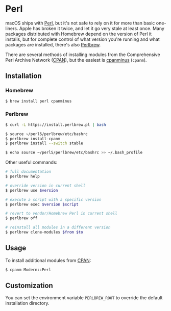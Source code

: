 # Perl

macOS ships with [Perl](https://www.perl.org), but it's not safe to
rely on it for more than basic one-liners. Apple has broken it twice,
and let it go very stale at least once. Many packages distributed with
Homebrew depend on the version of Perl it installs, but for complete
control of what version you're running and what packages are
installed, there's also [Perlbrew](https://perlbrew.pl).

There are several methods of installing modules from the Comprehensive
Perl Archive Network ([CPAN](https://www.cpan.org)), but the easiest
is [cpanminus](https://metacpan.org/pod/App::cpanminus) (`cpanm`).

## Installation

### Homebrew

```bash
$ brew install perl cpanminus
```

### Perlbrew

```bash
$ curl -L https://install.perlbrew.pl | bash

$ source ~/perl5/perlbrew/etc/bashrc
$ perlbrew install-cpanm
$ perlbrew install --switch stable

$ echo source ~/perl5/perlbrew/etc/bashrc >> ~/.bash_profile
```

Other useful commands:

```bash
# full documentation
$ perlbrew help

# override version in current shell
$ perlbrew use $version

# execute a script with a specific version
$ perlbrew exec $version $script

# revert to vendor/Homebrew Perl in current shell
$ perlbrew off

# reinstall all modules in a different version
$ perlbrew clone-modules $from $to
```

## Usage

To install additional modules from [CPAN](https://www.cpan.org):

```bash
$ cpanm Modern::Perl
```

## Customization

You can set the environment variable `PERLBREW_ROOT` to override
the default installation directory.
